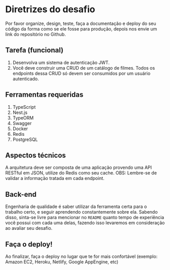 # Diretrizes do desafio

Por favor organize, design, teste, faça a documentação e deploy do seu código da forma como se ele fosse para produção, depois nos envie um link do repositório no Github.

## Tarefa (funcional)

1. Desenvolva um sistema de autenticação JWT.
2. Você deve construir uma CRUD de um catálogo de filmes. Todos os endpoints dessa CRUD só devem ser consumidos por um usuário autenticado.

## Ferramentas requeridas

1. TypeScript
2. Nest.js
3. TypeORM
4. Swagger
5. Docker
6. Redis
7. PostgreSQL

## Aspectos técnicos

A arquitetura deve ser composta de uma aplicação provendo uma API RESTful em JSON, utilize do Redis como seu cache.
OBS: Lembre-se de validar a informação tratada em cada endpoint.

## Back-end

Engenharia de qualidade é saber utilizar da ferramenta certa para o trabalho certo, e seguir aprendendo constantemente sobre ela. Sabendo disso, sinta-se livre para mencionar no `README` quanto tempo de experiência você possui com cada uma delas, fazendo isso levaremos em consideração ao avaliar seu desafio.

## Faça o deploy!

Ao finalizar, faça o deploy no lugar que te for mais confortável (exemplo: Amazon EC2, Heroku, Netlify, Google AppEngine, etc)
